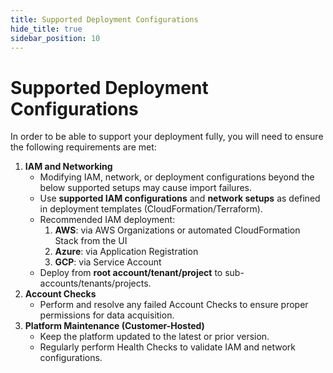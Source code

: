 ```yaml
---
title: Supported Deployment Configurations
hide_title: true
sidebar_position: 10
---
```


# Supported Deployment Configurations

In order to be able to support your deployment fully, you will need to ensure the following requirements are met:

1. **IAM and Networking**  
   * Modifying IAM, network, or deployment configurations beyond the below supported setups may cause import failures.  
   * Use **supported IAM configurations** and **network setups** as defined in deployment templates (CloudFormation/Terraform).  
   * Recommended IAM deployment:  
     1. **AWS**: via AWS Organizations or automated CloudFormation Stack from the UI  
     2. **Azure**: via Application Registration  
     3. **GCP**: via Service Account  
   * Deploy from **root account/tenant/project** to sub-accounts/tenants/projects.  
2. **Account Checks**  
   * Perform and resolve any failed Account Checks to ensure proper permissions for data acquisition.  
3. **Platform Maintenance (Customer-Hosted)**  
   * Keep the platform updated to the latest or prior version.  
   * Regularly perform Health Checks to validate IAM and network configurations.
